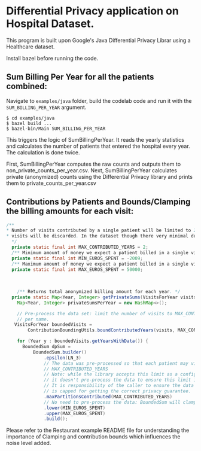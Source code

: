 
# Differential Privacy application on Hospital Dataset.

This program is built upon Google's Java Differential Privacy Librar using a Healthcare dataset. 

Install bazel before running the code.
## Sum Billing Per Year for all the patients combined:

Navigate to `examples/java` folder, build the codelab code and run it with the
`SUM_BILLING_PER_YEAR` argument.

```shell
$ cd examples/java
$ bazel build ...
$ bazel-bin/Main SUM_BILLING_PER_YEAR
```

This triggers the logic of SumBillingPerYear. It reads the yearly statistics and calculates the number of patients that entered the hospital every year. The calculation is done twice.

First, SumBillingPerYear computes the raw counts and outputs them to non_private_counts_per_year.csv.
Next, SumBillingPerYear calculates private (anonymized) counts using the Differential Privacy library and prints them to private_counts_per_year.csv


## Contributions by Patients and Bounds/Clamping the billing amounts for each visit:

```java
/**
* Number of visits contributed by a single patient will be limited to 2. All exceeding
* visits will be discarded. In the dataset though there very minimal duplicate names, so 2 shouuld be good.
  */
  private static final int MAX_CONTRIBUTED_YEARS = 2;
  /** Minimum amount of money we expect a patient billed in a single visit. */
  private static final int MIN_EUROS_SPENT = -2009;
  /** Maximum amount of money we expect a patient billed in a single visit. */
  private static final int MAX_EUROS_SPENT = 50000;
  
  
  
    /** Returns total anonymized billing amount for each year. */
  private static Map<Year, Integer> getPrivateSums(VisitsForYear visits) {
    Map<Year, Integer> privateSumsPerYear = new HashMap<>();

    // Pre-process the data set: limit the number of visits to MAX_CONTRIBUTED_YEARS
    // per name.
   VisitsForYear boundedVisits =
        ContributionBoundingUtils.boundContributedYears(visits, MAX_CONTRIBUTED_YEARS);

    for (Year y : boundedVisits.getYearsWithData()) {
      BoundedSum dpSum =
          BoundedSum.builder()
              .epsilon(LN_3)
              // The data was pre-processed so that each patient may visit the hospital up to
              // MAX_CONTRIBUTED_YEARS
              // Note: while the library accepts this limit as a configurable parameter,
              // it doesn't pre-process the data to ensure this limit is respected.
              // It is responsibility of the caller to ensure the data passed to the library
              // is capped for getting the correct privacy guarantee.
              .maxPartitionsContributed(MAX_CONTRIBUTED_YEARS)
              // No need to pre-process the data: BoundedSum will clamp the input values.
              .lower(MIN_EUROS_SPENT)
              .upper(MAX_EUROS_SPENT)
              .build();
```

Please refer to the Restaurant example README file for understanding the importance of Clamping and contribution bounds which influences the noise level added.

